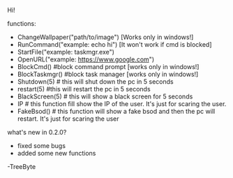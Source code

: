 Hi!

functions: 
- ChangeWallpaper("path/to/image") [Works only in windows!]
- RunCommand("example: echo hi") [It won't work if cmd is blocked]
- StartFile("example: taskmgr.exe")
- OpenURL("example: https://www.google.com")
- BlockCmd() #block command prompt [works only in windows!]
- BlockTaskmgr() #block task manager [works only in windows!]
- Shutdown(5) # this will shut down the pc in 5 seconds
- restart(5) #this will restart the pc in 5 seconds
- BlackScreen(5) # this will show a black screen for 5 seconds
- IP # this function fill show the IP of the user. It's just for scaring the user.
- FakeBsod() # this function will show a fake bsod and then the pc will restart. It's just for scaring the user

what's new in 0.2.0?
- fixed some bugs
- added some new functions

-TreeByte

